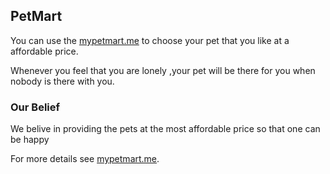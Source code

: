 ## PetMart

You can use the [mypetmart.me](https://mypetmart.me) to choose your pet that you like at a affordable price.

Whenever you feel that you are lonely ,your pet will be there for you when nobody is there with you.

### Our Belief

We belive in providing the pets at the most affordable price so that one can be happy


For more details see [mypetmart.me](https://mypetmart.me).

